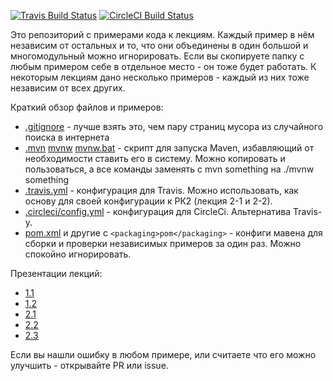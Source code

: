 [![Travis Build Status](https://travis-ci.org/java-park-mail-ru/samples.svg?branch=master)](https://travis-ci.org/java-park-mail-ru/samples)
[![CircleCI Build Status](https://circleci.com/gh/java-park-mail-ru/samples/tree/master.svg?style=svg)](https://circleci.com/gh/java-park-mail-ru/samples/tree/master)

Это репозиторий с примерами кода к лекциям. Каждый пример в нём независим от остальных и то, что они объединены в один большой и многомодульный можно игнорировать. Если вы скопируете папку с любым примером себе в отдельное место - он тоже будет работать. К некоторым лекциям дано несколько примеров - каждый из них тоже независим от всех других.

Краткий обзор файлов и примеров:
- [.gitignore](.gitignore) - лучше взять это, чем пару страниц мусора из случайного поиска в интернета
- [.mvn](.mvn) [mvnw](mvnw) [mvnw.bat](mvnw.bat) - скрипт для запуска Maven, избавляющий от необходимости ставить его в систему. Можно копировать и пользоваться, а все команды заменять с mvn something на ./mvnw something
- [.travis.yml](.travis.yml) - конфигурация для Travis. Можно использовать, как основу для своей конфигурации к РК2 (лекция 2-1 и 2-2).
- [.circleci/config.yml](.circleci/config.yml) - конфигурация для CircleCi. Альтернатива Travis-у.
- [pom.xml](pom.xml) и другие с `<packaging>pom</packaging>` - конфиги мавена для сборки и проверки независимых примеров за один раз. Можно спокойно игнорировать.

Презентации лекций:
- [1.1](https://yadi.sk/i/aqJhx9l63SYscs)
- [1.2](https://yadi.sk/d/T0jSRAmS3SizHQ)
- [2.1](https://cloud.mail.ru/public/DDCF/kpeVANK7q)
- [2.2](https://cloud.mail.ru/public/41uQ/QrRmnUifn)
- [2.3](https://cloud.mail.ru/public/DCJz/wvyGMH2AM)

Если вы нашли ошибку в любом примере, или считаете что его можно улучшить - открывайте PR или issue.
